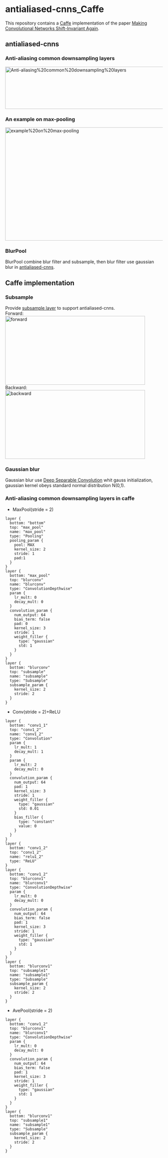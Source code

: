 # antialiased-cnns_Caffe
This repository contains a [Caffe](https://github.com/BVLC/caffe) implementation of the paper [Making Convolutional Networks Shift-Invariant Again](https://arxiv.org/pdf/1904.11486.pdf).   
## antialiased-cnns  
### Anti-aliasing common downsampling layers   
<img src="https://github.com/chaipangpang/antialiased-cnns_Caffe/blob/master/pics/Anti-aliasing%20common%20downsampling%20layers.jpg" width="750" height="135" alt="Anti-aliasing%20common%20downsampling%20layers"/>  

### An example on max-pooling  
<img src="https://github.com/chaipangpang/antialiased-cnns_Caffe/blob/master/pics/example%20on%20max-pooling.jpg" width="750" height="362" alt="example%20on%20max-pooling"/>  

### BlurPool
BlurPool combine blur filter and subsample, then blur filter use gaussian blur in [antialiased-cnns](https://github.com/adobe/antialiased-cnns/blob/master/models_lpf/__init__.py).    

## Caffe implementation  
### Subsample        
Provide [subsample layer](https://github.com/chaipangpang/antialiased-cnns_Caffe/tree/master/subsample_layer) to support antialiased-cnns.  
Forward:    
 <img src="https://github.com/chaipangpang/antialiased-cnns_Caffe/blob/master/pics/forward.jpg" width="447" height="220" alt="forward"/>    
Backward:   
<img src="https://github.com/chaipangpang/antialiased-cnns_Caffe/blob/master/pics/backward.jpg" width="447" height="220" alt="backward"/>  
### Gaussian blur  
Gaussian blur use [Deep Separable Convolution](https://arxiv.org/abs/1610.02357) whit gauss initialization, gaussian kernel obeys standard normal distribution N(0,1).  

### Anti-aliasing common downsampling layers in caffe
* MaxPool(stride = 2)
```
layer {
  bottom: "bottom"
  top: "max_pool"
  name: "max_pool"
  type: "Pooling"
  pooling_param {
    pool: MAX
    kernel_size: 2
    stride: 1
    pad:1
  }
}
layer {
  bottom: "max_pool"
  top: "blurconv"
  name: "blurconv"
  type: "ConvolutionDepthwise"
  param {
    lr_mult: 0
    decay_mult: 0
  }
  convolution_param {
    num_output: 64
    bias_term: false
    pad: 0
    kernel_size: 3
    stride: 1
    weight_filler {
      type: "gaussian"
      std: 1
    }
  }
}
layer {
  bottom: "blurconv"
  top: "subsample"
  name: "subsample"
  type: "Subsample"
  subsample_param {
    kernel_size: 2
    stride: 2
  }
}
```
* Conv(stride = 2)+ReLU
```
layer {
  bottom: "conv1_1"
  top: "conv1_2"
  name: "conv1_2"
  type: "Convolution"
  param {
    lr_mult: 1
    decay_mult: 1
  }
  param {
    lr_mult: 2
    decay_mult: 0
  }
  convolution_param {
    num_output: 64
    pad: 1
    kernel_size: 3
    stride: 1
    weight_filler {
      type: "gaussian"
      std: 0.01
    }
    bias_filler {
      type: "constant"
      value: 0
    }
  }
}
layer {
  bottom: "conv1_2"
  top: "conv1_2"
  name: "relu1_2"
  type: "ReLU"
}
layer {
  bottom: "conv1_2"
  top: "blurconv1"
  name: "blurconv1"
  type: "ConvolutionDepthwise"
  param {
    lr_mult: 0
    decay_mult: 0
  }
  convolution_param {
    num_output: 64
    bias_term: false
    pad: 1
    kernel_size: 3
    stride: 1
    weight_filler {
      type: "gaussian"
      std: 1
    }
  }
}
layer {
  bottom: "blurconv1"
  top: "subsample1"
  name: "subsample1"
  type: "Subsample"
  subsample_param {
    kernel_size: 2
    stride: 2
  }
} 
```
* AvePool(stride = 2)
```
layer {
  bottom: "conv1_2"
  top: "blurconv1"
  name: "blurconv1"
  type: "ConvolutionDepthwise"
  param {
    lr_mult: 0
    decay_mult: 0
  }
  convolution_param {
    num_output: 64
    bias_term: false
    pad: 1
    kernel_size: 3
    stride: 1
    weight_filler {
      type: "gaussian"
      std: 1
    }
  }
}
layer {
  bottom: "blurconv1"
  top: "subsample1"
  name: "subsample1"
  type: "Subsample"
  subsample_param {
    kernel_size: 2
    stride: 2
  }
}
```


